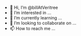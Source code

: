- 👋 Hi, I’m @billAtVeritree
- 👀 I’m interested in ...
- 🌱 I’m currently learning ...
- 💞️ I’m looking to collaborate on ...
- 📫 How to reach me ...

<!---
billAtVeritree/billAtVeritree is a ✨ special ✨ repository because its `README.md` (this file) appears on your GitHub profile.
You can click the Preview link to take a look at your changes.
--->
